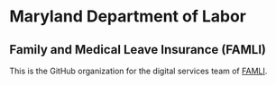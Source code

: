 # Maryland Department of Labor

## Family and Medical Leave Insurance (FAMLI)

This is the GitHub organization for the digital services team of [FAMLI](https://paidleave.maryland.gov/).
